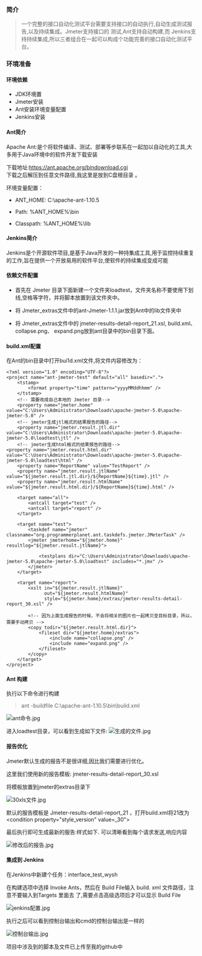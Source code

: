 ### 简介
> 一个完整的接口自动化测试平台需要支持接口的自动执行,自动生成测试报告,以及持续集成。Jmeter支持接口的
测试,Ant支持自动构建,而 Jenkins支持持续集成,所以三者组合在一起可以构成个功能完善的接口自动化测试平台。

### 环境准备
#### 环境依赖
-  JDK环境置
-  Jmeter安装
-  Ant安装环境变量配置
-  Jenkins安装

#### Ant简介
Apache Ant:是个将软件编译、测试、部署等步联系在一起加以自动化的工具,大多用于Java环境中的软件开发下载安装

下载地址:https://ant.apache.org/bindownload.cgi  
下载之后解压到任意文件路径,我这里是放到C盘根目录
。

环境变量配置：

-  ANT_HOME:  C:\apache-ant-1.10.5  

-  Path:  %ANT_HOME%\bin  

-  Classpath: %ANT_HOME%\lib

#### Jenkins简介
Jenkins是个开源软件项目,是基于Java开发的一种持集成工具,用于监控持续重复的工作,旨在提供一个开放易用的软件平台,使软件的持续集成变成可能

####  依赖文件配置
-  首先在 Jmeter 目录下面新建一个文件夹loadtest，文件夹名称不要使用下划线,空格等字符，并将脚本放置到该文件夹中。

- 将 Jmeter_extras文件中的ant-Jmeter-1.1.1.jar放到Ant中的lib文件夹中

- 将 Jmeter_extras文件中的 jmeter-results-detall-report_21.xsl, build.xml、 collapse.png、 expand.png放到ant目录中的bin目录下面。
####  build.xml配置
在Ant的bin目录中打开bui1d.xml文件,将文件内容修改为：
```
<?xml version="1.0" encoding="UTF-8"?>  
<project name="ant-jmeter-test" default="all" basedir=".">  
    <tstamp>  
        <format property="time" pattern="yyyyMMddhhmm" />  
    </tstamp>  
    <!-- 需要改成自己本地的 Jmeter 目录-->  
    <property name="jmeter.home" value="C:\Users\Administrator\Downloads\apache-jmeter-5.0\apache-jmeter-5.0" />  
    <!-- jmeter生成jtl格式的结果报告的路径-->  
    <property name="jmeter.result.jtl.dir" value="C:\Users\Administrator\Downloads\apache-jmeter-5.0\apache-jmeter-5.0\loadtest\jtl" />  
    <!-- jmeter生成html格式的结果报告的路径-->  
<property name="jmeter.result.html.dir" value="C:\Users\Administrator\Downloads\apache-jmeter-5.0\apache-jmeter-5.0\loadtest\html" />  
    <property name="ReportName" value="TestReport" />  
    <property name="jmeter.result.jtlName" value="${jmeter.result.jtl.dir}/${ReportName}${time}.jtl" />  
    <property name="jmeter.result.htmlName" value="${jmeter.result.html.dir}/${ReportName}${time}.html" />  
      
    <target name="all">  
        <antcall target="test" />  
        <antcall target="report" />  
    </target>  
      
    <target name="test">  
        <taskdef name="jmeter" classname="org.programmerplanet.ant.taskdefs.jmeter.JMeterTask" />  
        <jmeter jmeterhome="${jmeter.home}" resultlog="${jmeter.result.jtlName}">  

            <testplans dir="C:\Users\Administrator\Downloads\apache-jmeter-5.0\apache-jmeter-5.0\loadtest" includes="*.jmx" />  
        </jmeter>  
    </target>  
          
    <target name="report">  
        <xslt in="${jmeter.result.jtlName}"  
              out="${jmeter.result.htmlName}"  
              style="${jmeter.home}/extras/jmeter-results-detail-report_30.xsl" />  
          
        <!-- 因为上面生成报告的时候，不会将相关的图片也一起拷贝至目标目录，所以，需要手动拷贝 -->  
        <copy todir="${jmeter.result.html.dir}">  
            <fileset dir="${jmeter.home}/extras">  
                <include name="collapse.png" />  
                <include name="expand.png" />  
            </fileset>  
        </copy>  
    </target>  
</project>  
```
####  Ant 构建
执行以下命令进行构建
> ant -buildfile C:\apache-ant-1.10.5\bin\build.xml

![ant命令.jpg](https://upload-images.jianshu.io/upload_images/12273007-3ad08276092a1717.jpg?imageMogr2/auto-orient/strip%7CimageView2/2/w/1240)

进入loadtest目录，可以看到生成如下文件:
![生成的文件.jpg](https://upload-images.jianshu.io/upload_images/12273007-e5d61ac18247a5bf.jpg?imageMogr2/auto-orient/strip%7CimageView2/2/w/1240)

#### 报告优化
Jmeter默认生成的报告不是很详细,因比我们需要进行优化。

这里我们使用新的报告模板:
jmeter-results-detail-report_30.xsl

将模板放置到jmeter的extras目录下

![30xls文件.jpg](https://upload-images.jianshu.io/upload_images/12273007-e3ffa55b85c97ec8.jpg?imageMogr2/auto-orient/strip%7CimageView2/2/w/1240)

默认的服告模板是 Jmeter-results-detail-report_21
，打开build.xml将21改为
<condition property="style_version" value=_30">

最后执行即可生成最新的服告:样式如下.
可以清晰看到每个请求发送,响应内容

![修改后的报告.jpg](https://upload-images.jianshu.io/upload_images/12273007-71a96b2da121bfd8.jpg?imageMogr2/auto-orient/strip%7CimageView2/2/w/1240)

####  集成到 Jenkins
在Jenkins中新建个任务：interface_test_wysh

在构建选项中选择 Invoke Ants，然后在 Build File输入 build. xml 文件路径，注意不要输入到Targets 里面去
了,需要点击高级选项后才可以显示 Build File

![jenkins配置.jpg](https://upload-images.jianshu.io/upload_images/12273007-7f17c33859cd53eb.jpg?imageMogr2/auto-orient/strip%7CimageView2/2/w/1240)

执行之后可以看到控制台输出和cmd的控制台输出是一样的

![控制台输出.jpg](https://upload-images.jianshu.io/upload_images/12273007-a052f8dd686031b6.jpg?imageMogr2/auto-orient/strip%7CimageView2/2/w/1240)

项目中涉及到的脚本及文件已上传至我的github中










